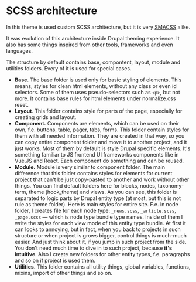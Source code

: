 # SCSS architecture

In this theme is used custom SCSS architecture, but it is very [SMACSS](https://smacss.com/) alike.

It was evolution of this architecture inside Drupal theming experience. It also has some things inspired from other tools, frameworks and even languages.

The structure by default contains base, compontent, layout, module and utilities folders. Every of it is used for special cases.

* **Base**. The base folder is used only for basic styling of elements. This means, styles for clean html elements, without any class or even id selectors. Some of them uses pseudo-selectors such as `<p>`, but not more. It contains base rules for html elements under normalize.css reset.
* **Layout**. This folder contains style for parts of the page, especially for creating grids and layout.
* **Component.** Components are elements, which can be used on their own, f.e. buttons, table, pager, tabs, forms. This folder contain styles for them with all needed information. They are created in that way, so you can copy entire component folder and move it to another project, and it just works. Most of them by default is style Drupal specific elements. It's something familiar to JS frontend UI frameworks components like in Vue.JS and React. Each component do something and can be reused.
* **Module.** Module is very similar to component folder. The main difference that this folder contains styles for elements for current project that can't be just copy-pasted to another and work without other things. You can find default folders here for blocks, nodes, taxonomy-term, theme (hook_theme) and views. As you can see, this folder is separated to logic parts by Drupal entity type (at most, but this is not rule as theme folder). Here is main styles for entire site. F.e. in node folder, I creates file for each node type: `_news.scss`, `_article.scss`, `_page.scss` — which is node type bundle type names. Inside of them I write the styles for each view mode of this entity type bundle. At first it can looks to annoying, but in fact, when you back to projects in such structure or when project is grows bigger, control things is much-much easier. And just think about it, if you jump in such project from the side. You don't need much time to dive in to such project, because **it's intuitive**. Also I create new folders for other entity types, f.e. paragraphs and so on if project is used them.
* **Utilities.** This folder contains all utility things, global variables, functions, mixins, import of other things and so on.